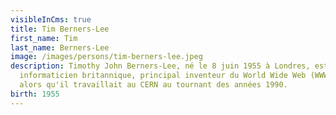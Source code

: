 ```yaml
---
visibleInCms: true
title: Tim Berners-Lee
first_name: Tim
last_name: Berners-Lee
image: /images/persons/tim-berners-lee.jpeg
description: Timothy John Berners-Lee, né le 8 juin 1955 à Londres, est un
  informaticien britannique, principal inventeur du World Wide Web (WWW, le Web)
  alors qu'il travaillait au CERN au tournant des années 1990.
birth: 1955
---
```

